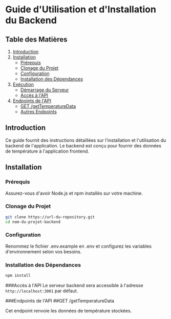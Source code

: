 # Guide d'Utilisation et d'Installation du Backend

## Table des Matières
1. [Introduction](#introduction)
2. [Installation](#installation)
   - [Prérequis](#prérequis)
   - [Clonage du Projet](#clonage-du-projet)
   - [Configuration](#configuration)
   - [Installation des Dépendances](#installation-des-dépendances)
3. [Exécution](#exécution)
   - [Démarrage du Serveur](#démarrage-du-serveur)
   - [Accès à l'API](#accès-à-lapi)
4. [Endpoints de l'API](#endpoints-de-lapi)
   - [GET /getTemperatureData](#get-gettemperaturedata)
   - [Autres Endpoints](#autres-endpoints)

## Introduction <a name="introduction"></a>
Ce guide fournit des instructions détaillées sur l'installation et l'utilisation du backend de l'application. Le backend est conçu pour fournir des données de température à l'application frontend.

## Installation <a name="installation"></a>

### Prérequis <a name="prérequis"></a>
Assurez-vous d'avoir Node.js et npm installés sur votre machine.

### Clonage du Projet <a name="clonage-du-projet"></a>
```bash
git clone https://url-du-repository.git
cd nom-du-projet-backend
```
### Configuration <a name="configuration"></a>

Renommez le fichier .env.example en .env et configurez les variables d'environnement selon vos besoins.

### Installation des Dépendances <a name="installation-des-dépendances"></a>
```bash
npm install
```
###Accès à l'API <a name="accès-à-lapi"></a>
Le serveur backend sera accessible à l'adresse `http://localhost:3001` par défaut.

###Endpoints de l'API <a name="endpoints-de-lapi"></a>
##GET /getTemperatureData <a name="get-gettemperaturedata"></a>

Cet endpoint renvoie les données de température stockées.
